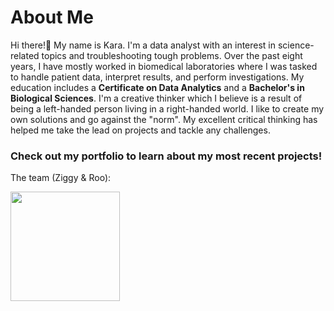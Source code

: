 # About Me 
Hi there!👋 My name is Kara. I'm a data analyst with an interest in science-related topics and troubleshooting tough problems. 
Over the past eight years, I have mostly worked in biomedical laboratories where I was tasked to handle patient data, interpret results, and perform investigations. My education includes a **Certificate on Data Analytics** and a **Bachelor's in Biological Sciences**. 
I'm a creative thinker which I believe is a result of being a left-handed person living in a right-handed world. I like to create my own solutions and go against the "norm". My excellent critical thinking has helped me take the lead on projects and tackle any challenges. 
### Check out my portfolio to learn about my most recent projects!

The team (Ziggy & Roo):

<img width="175" height="175" src="https://github.com/ke177409/Kara-Evans-Portfolio/blob/main/images/portfolio2.jpg">
